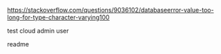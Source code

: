 https://stackoverflow.com/questions/9036102/databaseerror-value-too-long-for-type-character-varying100

test
cloud
admin user

readme